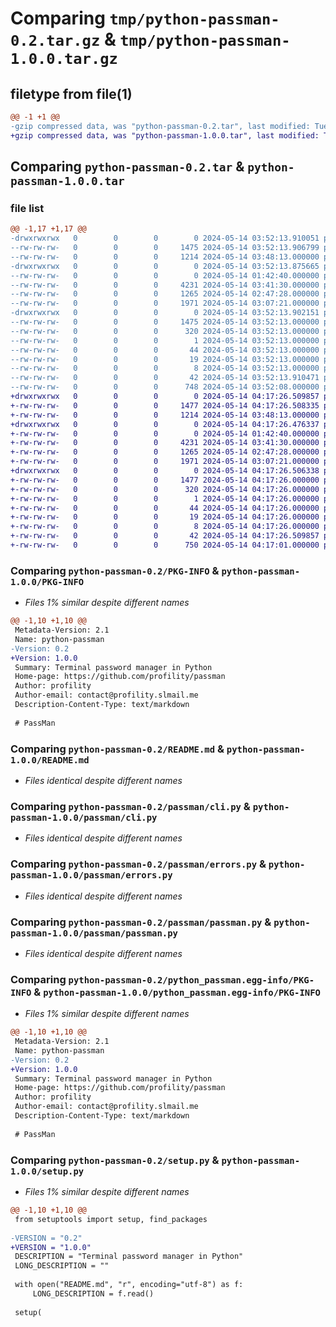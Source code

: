 # Comparing `tmp/python-passman-0.2.tar.gz` & `tmp/python-passman-1.0.0.tar.gz`

## filetype from file(1)

```diff
@@ -1 +1 @@
-gzip compressed data, was "python-passman-0.2.tar", last modified: Tue May 14 03:52:13 2024, max compression
+gzip compressed data, was "python-passman-1.0.0.tar", last modified: Tue May 14 04:17:26 2024, max compression
```

## Comparing `python-passman-0.2.tar` & `python-passman-1.0.0.tar`

### file list

```diff
@@ -1,17 +1,17 @@
-drwxrwxrwx   0        0        0        0 2024-05-14 03:52:13.910051 python-passman-0.2/
--rw-rw-rw-   0        0        0     1475 2024-05-14 03:52:13.906799 python-passman-0.2/PKG-INFO
--rw-rw-rw-   0        0        0     1214 2024-05-14 03:48:13.000000 python-passman-0.2/README.md
-drwxrwxrwx   0        0        0        0 2024-05-14 03:52:13.875665 python-passman-0.2/passman/
--rw-rw-rw-   0        0        0        0 2024-05-14 01:42:40.000000 python-passman-0.2/passman/__init__.py
--rw-rw-rw-   0        0        0     4231 2024-05-14 03:41:30.000000 python-passman-0.2/passman/cli.py
--rw-rw-rw-   0        0        0     1265 2024-05-14 02:47:28.000000 python-passman-0.2/passman/errors.py
--rw-rw-rw-   0        0        0     1971 2024-05-14 03:07:21.000000 python-passman-0.2/passman/passman.py
-drwxrwxrwx   0        0        0        0 2024-05-14 03:52:13.902151 python-passman-0.2/python_passman.egg-info/
--rw-rw-rw-   0        0        0     1475 2024-05-14 03:52:13.000000 python-passman-0.2/python_passman.egg-info/PKG-INFO
--rw-rw-rw-   0        0        0      320 2024-05-14 03:52:13.000000 python-passman-0.2/python_passman.egg-info/SOURCES.txt
--rw-rw-rw-   0        0        0        1 2024-05-14 03:52:13.000000 python-passman-0.2/python_passman.egg-info/dependency_links.txt
--rw-rw-rw-   0        0        0       44 2024-05-14 03:52:13.000000 python-passman-0.2/python_passman.egg-info/entry_points.txt
--rw-rw-rw-   0        0        0       19 2024-05-14 03:52:13.000000 python-passman-0.2/python_passman.egg-info/requires.txt
--rw-rw-rw-   0        0        0        8 2024-05-14 03:52:13.000000 python-passman-0.2/python_passman.egg-info/top_level.txt
--rw-rw-rw-   0        0        0       42 2024-05-14 03:52:13.910471 python-passman-0.2/setup.cfg
--rw-rw-rw-   0        0        0      748 2024-05-14 03:52:08.000000 python-passman-0.2/setup.py
+drwxrwxrwx   0        0        0        0 2024-05-14 04:17:26.509857 python-passman-1.0.0/
+-rw-rw-rw-   0        0        0     1477 2024-05-14 04:17:26.508335 python-passman-1.0.0/PKG-INFO
+-rw-rw-rw-   0        0        0     1214 2024-05-14 03:48:13.000000 python-passman-1.0.0/README.md
+drwxrwxrwx   0        0        0        0 2024-05-14 04:17:26.476337 python-passman-1.0.0/passman/
+-rw-rw-rw-   0        0        0        0 2024-05-14 01:42:40.000000 python-passman-1.0.0/passman/__init__.py
+-rw-rw-rw-   0        0        0     4231 2024-05-14 03:41:30.000000 python-passman-1.0.0/passman/cli.py
+-rw-rw-rw-   0        0        0     1265 2024-05-14 02:47:28.000000 python-passman-1.0.0/passman/errors.py
+-rw-rw-rw-   0        0        0     1971 2024-05-14 03:07:21.000000 python-passman-1.0.0/passman/passman.py
+drwxrwxrwx   0        0        0        0 2024-05-14 04:17:26.506338 python-passman-1.0.0/python_passman.egg-info/
+-rw-rw-rw-   0        0        0     1477 2024-05-14 04:17:26.000000 python-passman-1.0.0/python_passman.egg-info/PKG-INFO
+-rw-rw-rw-   0        0        0      320 2024-05-14 04:17:26.000000 python-passman-1.0.0/python_passman.egg-info/SOURCES.txt
+-rw-rw-rw-   0        0        0        1 2024-05-14 04:17:26.000000 python-passman-1.0.0/python_passman.egg-info/dependency_links.txt
+-rw-rw-rw-   0        0        0       44 2024-05-14 04:17:26.000000 python-passman-1.0.0/python_passman.egg-info/entry_points.txt
+-rw-rw-rw-   0        0        0       19 2024-05-14 04:17:26.000000 python-passman-1.0.0/python_passman.egg-info/requires.txt
+-rw-rw-rw-   0        0        0        8 2024-05-14 04:17:26.000000 python-passman-1.0.0/python_passman.egg-info/top_level.txt
+-rw-rw-rw-   0        0        0       42 2024-05-14 04:17:26.509857 python-passman-1.0.0/setup.cfg
+-rw-rw-rw-   0        0        0      750 2024-05-14 04:17:01.000000 python-passman-1.0.0/setup.py
```

### Comparing `python-passman-0.2/PKG-INFO` & `python-passman-1.0.0/PKG-INFO`

 * *Files 1% similar despite different names*

```diff
@@ -1,10 +1,10 @@
 Metadata-Version: 2.1
 Name: python-passman
-Version: 0.2
+Version: 1.0.0
 Summary: Terminal password manager in Python
 Home-page: https://github.com/profility/passman
 Author: profility
 Author-email: contact@profility.slmail.me
 Description-Content-Type: text/markdown
 
 # PassMan
```

### Comparing `python-passman-0.2/README.md` & `python-passman-1.0.0/README.md`

 * *Files identical despite different names*

### Comparing `python-passman-0.2/passman/cli.py` & `python-passman-1.0.0/passman/cli.py`

 * *Files identical despite different names*

### Comparing `python-passman-0.2/passman/errors.py` & `python-passman-1.0.0/passman/errors.py`

 * *Files identical despite different names*

### Comparing `python-passman-0.2/passman/passman.py` & `python-passman-1.0.0/passman/passman.py`

 * *Files identical despite different names*

### Comparing `python-passman-0.2/python_passman.egg-info/PKG-INFO` & `python-passman-1.0.0/python_passman.egg-info/PKG-INFO`

 * *Files 1% similar despite different names*

```diff
@@ -1,10 +1,10 @@
 Metadata-Version: 2.1
 Name: python-passman
-Version: 0.2
+Version: 1.0.0
 Summary: Terminal password manager in Python
 Home-page: https://github.com/profility/passman
 Author: profility
 Author-email: contact@profility.slmail.me
 Description-Content-Type: text/markdown
 
 # PassMan
```

### Comparing `python-passman-0.2/setup.py` & `python-passman-1.0.0/setup.py`

 * *Files 1% similar despite different names*

```diff
@@ -1,10 +1,10 @@
 from setuptools import setup, find_packages
 
-VERSION = "0.2"
+VERSION = "1.0.0"
 DESCRIPTION = "Terminal password manager in Python"
 LONG_DESCRIPTION = ""
 
 with open("README.md", "r", encoding="utf-8") as f:
     LONG_DESCRIPTION = f.read()
 
 setup(
```

